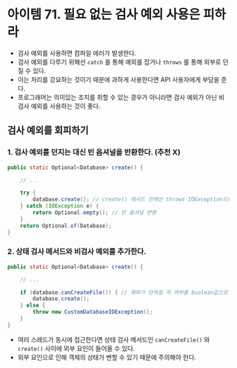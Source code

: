 # 아이템 71. 필요 없는 검사 예외 사용은 피하라

* 검사 예외를 사용하면 컴파일 에러가 발생한다.
* 검사 예외를 다루기 위해선 `catch` 를 통해 예외를 잡거나 `throws` 를 통해 외부로 던질 수 있다.
* 이는 처리를 강요하는 것이기 때문에 과하게 사용한다면 API 사용자에게 부담을 준다.
* 프로그래머는 의미있는 조치를 취할 수 있는 경우가 아니라면 검사 예외가 아닌 비검사 예외를 사용하는 것이 좋다.

## 검사 예외를 회피하기
### 1. 검사 예외를 던지는 대신 빈 옵셔널을 반환한다. (추천 X)

```java
public static Optional<Database> create() {

    // ...

    try {
        database.create(); // create() 메서드 안에선 throws IOException으로 컴파일 에러
    } catch (IOException e) {
        return Optional.empty(); // 빈 옵셔널 반환
    }
    return Optional.of(Database);
}
```

### 2. 상태 검사 메서드와 비검사 예외를 추가한다.

```java
public static Optional<Database> create() {

    // ...

    if (database.canCreateFile()) { // 예외가 던져질 지 여부를 boolean값으로 반환
        database.create();
    } else {
        throw new CustomDatabaseIOException();
    }
}
```

* 여러 스레드가 동시에 접근한다면 상태 검사 메서드인 `canCreateFile()` 와 `create()` 사이에 외부 요인이 들어올 수 있다.
* 외부 요인으로 인해 객체의 상태가 변할 수 있기 때문에 주의해야 한다.
